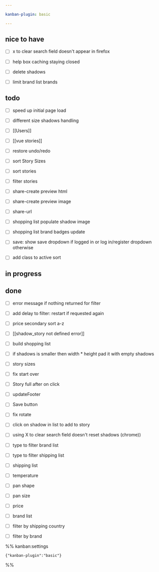 ```yaml
---

kanban-plugin: basic

---
```


## nice to have

- [ ] x to clear search field doesn't appear in firefox
- [ ] help box caching staying closed
- [ ] delete shadows
- [ ] limit brand list brands


## todo

- [ ] speed up initial page load
- [ ] different size shadows handling
- [ ] [[Users]]
- [ ] [[vue stories]]
- [ ] restore undo/redo
- [ ] sort Story Sizes
- [ ] sort stories
- [ ] filter stories
- [ ] share-create preview html
- [ ] share-create preview image
- [ ] share-url
- [ ] shopping list populate shadow image
- [ ] shopping list brand badges update
- [ ] save: show save dropdown if logged in or log in/register dropdown otherwise
- [ ] add class to active sort


## in progress



## done

- [ ] error message if nothing returned for filter
- [ ] add delay to filter: restart if requested again
- [ ] price secondary sort a-z
- [ ] [[shadow_story not defined error]]
- [ ] build shopping list
- [ ] if shadows is smaller then width * height pad it with empty shadows
- [ ] story sizes
- [ ] fix start over
- [ ] Story full  after on click
- [ ] updateFooter
- [ ] Save button
- [ ] fix rotate
- [ ] click on shadow in list to add to story
- [ ] using X to clear search field doesn't reset shadows (chrome))
- [ ] type to filter brand list
- [ ] type to filter shipping list
- [ ] shipping list
- [ ] temperature
- [ ] pan shape
- [ ] pan size
- [ ] price
- [ ] brand list
- [ ] filter by shipping country
- [ ] filter by brand




%% kanban:settings
```
{"kanban-plugin":"basic"}
```
%%